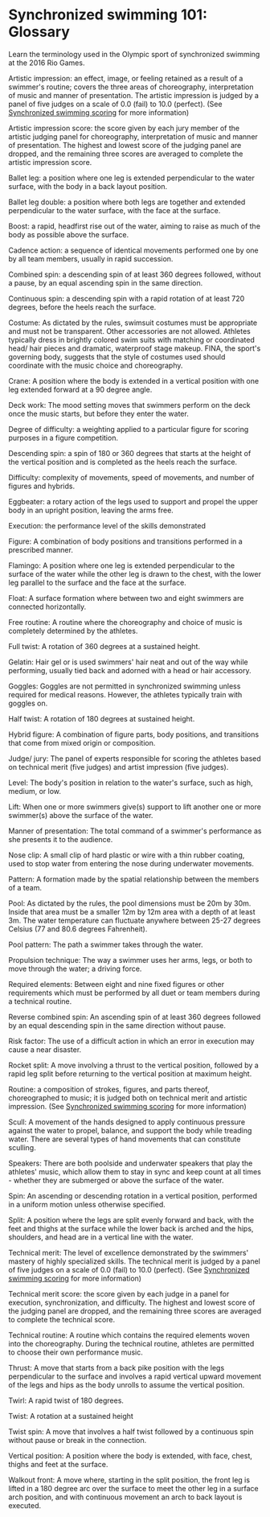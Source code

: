 Synchronized swimming 101: Glossary
===================================

Learn the terminology used in the Olympic sport of synchronized swimming at the 2016 Rio Games.

Artistic impression: an effect, image, or feeling retained as a result of a swimmer's routine; covers the three areas of choreography, interpretation of music and manner of presentation. The artistic impression is judged by a panel of five judges on a scale of 0.0 (fail) to 10.0 (perfect). (See [Synchronized swimming scoring](http://nbcolympics.com/news/synchronized-swimming-101-scoring-system) for more information)

Artistic impression score: the score given by each jury member of the artistic judging panel for choreography, interpretation of music and manner of presentation. The highest and lowest score of the judging panel are dropped, and the remaining three scores are averaged to complete the artistic impression score.

Ballet leg: a position where one leg is extended perpendicular to the water surface, with the body in a back layout position.

Ballet leg double: a position where both legs are together and extended perpendicular to the water surface, with the face at the surface.

Boost: a rapid, headfirst rise out of the water, aiming to raise as much of the body as possible above the surface.

Cadence action: a sequence of identical movements performed one by one by all team members, usually in rapid succession.

Combined spin: a descending spin of at least 360 degrees followed, without a pause, by an equal ascending spin in the same direction.

Continuous spin: a descending spin with a rapid rotation of at least 720 degrees, before the heels reach the surface.

Costume: As dictated by the rules, swimsuit costumes must be appropriate and must not be transparent. Other accessories are not allowed. Athletes typically dress in brightly colored swim suits with matching or coordinated head/ hair pieces and dramatic, waterproof stage makeup. FINA, the sport's governing body, suggests that the style of costumes used should coordinate with the music choice and choreography.

Crane: A position where the body is extended in a vertical position with one leg extended forward at a 90 degree angle.

Deck work: The mood setting moves that swimmers perform on the deck once the music starts, but before they enter the water.

Degree of difficulty: a weighting applied to a particular figure for scoring purposes in a figure competition.

Descending spin: a spin of 180 or 360 degrees that starts at the height of the vertical position and is completed as the heels reach the surface.

Difficulty: complexity of movements, speed of movements, and number of figures and hybrids.

Eggbeater: a rotary action of the legs used to support and propel the upper body in an upright position, leaving the arms free.

Execution: the performance level of the skills demonstrated

Figure: A combination of body positions and transitions performed in a prescribed manner.

Flamingo: A position where one leg is extended perpendicular to the surface of the water while the other leg is drawn to the chest, with the lower leg parallel to the surface and the face at the surface.

Float: A surface formation where between two and eight swimmers are connected horizontally.

Free routine: A routine where the choreography and choice of music is completely determined by the athletes.

Full twist: A rotation of 360 degrees at a sustained height.

Gelatin: Hair gel or is used swimmers' hair neat and out of the way while performing, usually tied back and adorned with a head or hair accessory.

Goggles: Goggles are not permitted in synchronized swimming unless required for medical reasons. However, the athletes typically train with goggles on.

Half twist: A rotation of 180 degrees at sustained height.

Hybrid figure: A combination of figure parts, body positions, and transitions that come from mixed origin or composition.

Judge/ jury: The panel of experts responsible for scoring the athletes based on technical merit (five judges) and artist impression (five judges).

Level: The body's position in relation to the water's surface, such as high, medium, or low.

Lift: When one or more swimmers give(s) support to lift another one or more swimmer(s) above the surface of the water.

Manner of presentation: The total command of a swimmer's performance as she presents it to the audience.

Nose clip: A small clip of hard plastic or wire with a thin rubber coating, used to stop water from entering the nose during underwater movements.

Pattern: A formation made by the spatial relationship between the members of a team.

Pool: As dictated by the rules, the pool dimensions must be 20m by 30m. Inside that area must be a smaller 12m by 12m area with a depth of at least 3m. The water temperature can fluctuate anywhere between 25-27 degrees Celsius (77 and 80.6 degrees Fahrenheit).

Pool pattern: The path a swimmer takes through the water.

Propulsion technique: The way a swimmer uses her arms, legs, or both to move through the water; a driving force.

Required elements: Between eight and nine fixed figures or other requirements which must be performed by all duet or team members during a technical routine.

Reverse combined spin: An ascending spin of at least 360 degrees followed by an equal descending spin in the same direction without pause.

Risk factor: The use of a difficult action in which an error in execution may cause a near disaster.

Rocket split: A move involving a thrust to the vertical position, followed by a rapid leg split before returning to the vertical position at maximum height.

Routine: a composition of strokes, figures, and parts thereof, choreographed to music; it is judged both on technical merit and artistic impression. (See [Synchronized swimming scoring](http://nbcolympics.com/news/synchronized-swimming-101-scoring-system) for more information)

Scull: A movement of the hands designed to apply continuous pressure against the water to propel, balance, and support the body while treading water. There are several types of hand movements that can constitute sculling.

Speakers: There are both poolside and underwater speakers that play the athletes' music, which allow them to stay in sync and keep count at all times - whether they are submerged or above the surface of the water.

Spin: An ascending or descending rotation in a vertical position, performed in a uniform motion unless otherwise specified.

Split: A position where the legs are split evenly forward and back, with the feet and thighs at the surface while the lower back is arched and the hips, shoulders, and head are in a vertical line with the water.

Technical merit: The level of excellence demonstrated by the swimmers' mastery of highly specialized skills. The technical merit is judged by a panel of five judges on a scale of 0.0 (fail) to 10.0 (perfect). (See [Synchronized swimming scoring](http://nbcolympics.com/news/synchronized-swimming-101-scoring-system) for more information)

Technical merit score: the score given by each judge in a panel for execution, synchronization, and difficulty. The highest and lowest score of the judging panel are dropped, and the remaining three scores are averaged to complete the technical score.

Technical routine: A routine which contains the required elements woven into the choreography. During the technical routine, athletes are permitted to choose their own performance music.

Thrust: A move that starts from a back pike position with the legs perpendicular to the surface and involves a rapid vertical upward movement of the legs and hips as the body unrolls to assume the vertical position.

Twirl: A rapid twist of 180 degrees.

Twist: A rotation at a sustained height

Twist spin: A move that involves a half twist followed by a continuous spin without pause or break in the connection.

Vertical position: A position where the body is extended, with face, chest, thighs and feet at the surface.

Walkout front: A move where, starting in the split position, the front leg is lifted in a 180 degree arc over the surface to meet the other leg in a surface arch position, and with continuous movement an arch to back layout is executed.


